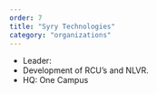 ```yaml
---
order: 7
title: "Syry Technologies"
category: "organizations"
---
```


- Leader:
- Development of RCU’s and NLVR.
- HQ: One Campus